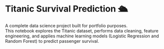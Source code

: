 # Titanic Survival Prediction 🛳️

A complete data science project built for portfolio purposes.  
This notebook explores the Titanic dataset, performs data cleaning, feature engineering, and applies machine learning models (Logistic Regression and Random Forest) to predict passenger survival.


















